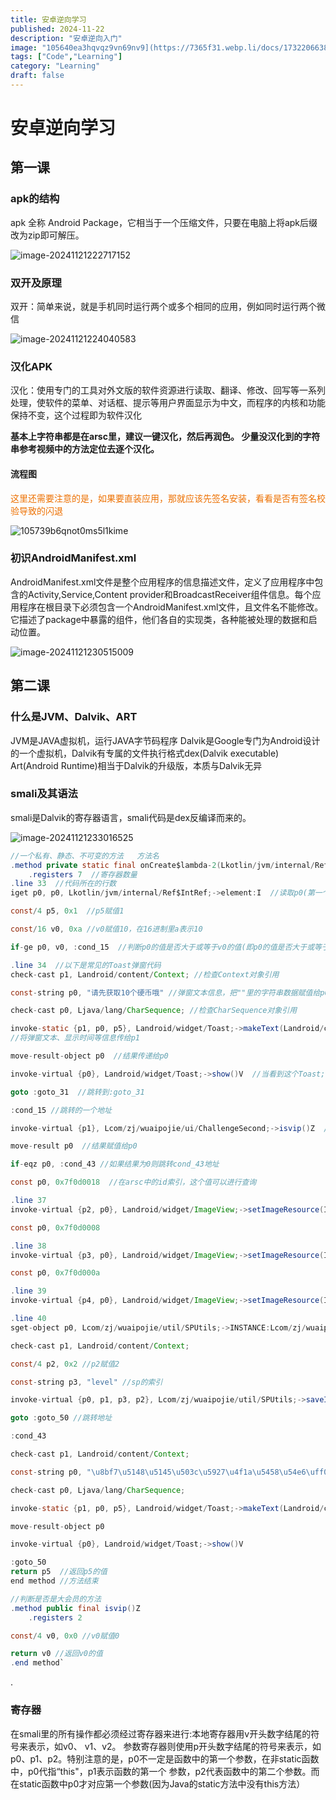 ```yaml
---
title: 安卓逆向学习
published: 2024-11-22
description: "安卓逆向入门"
image: "105640ea3hqvqz9vn69nv9](https://7365f31.webp.li/docs/1732206638124.png"
tags: ["Code","Learning"]
category: "Learning"
draft: false
---
```

# 安卓逆向学习
## 第一课
### apk的结构

apk 全称 Android Package，它相当于一个压缩文件，只要在电脑上将apk后缀改为zip即可解压。

![image-20241121222717152](https://7365f31.webp.li/docs/1732199237199.png)

### 双开及原理

双开：简单来说，就是手机同时运行两个或多个相同的应用，例如同时运行两个微信

![image-20241121224040583](https://7365f31.webp.li/docs/1732200040619.png)

### 汉化APK

汉化：使用专门的工具对外文版的软件资源进行读取、翻译、修改、回写等一系列处理，使软件的菜单、对话框、提示等用户界面显示为中文，而程序的内核和功能保持不变，这个过程即为软件汉化

**基本上字符串都是在arsc里，建议一键汉化，然后再润色。
少量没汉化到的字符串参考视频中的方法定位去逐个汉化。**

#### 流程图

<font color=#ED7001>这里还需要注意的是，如果要直装应用，那就应该先签名安装，看看是否有签名校验导致的闪退</font>

![105739b6qnot0ms5l1kime](https://7365f31.webp.li/docs/1732200112827.png)

### 初识AndroidManifest.xml

AndroidManifest.xml文件是整个应用程序的信息描述文件，定义了应用程序中包含的Activity,Service,Content provider和BroadcastReceiver组件信息。每个应用程序在根目录下必须包含一个AndroidManifest.xml文件，且文件名不能修改。它描述了package中暴露的组件，他们各自的实现类，各种能被处理的数据和启动位置。

![image-20241121230515009](https://7365f31.webp.li/docs/1732201515038.png)

## 第二课

### 什么是JVM、Dalvik、ART

JVM是JAVA虚拟机，运行JAVA字节码程序
Dalvik是Google专门为Android设计的一个虚拟机，Dalvik有专属的文件执行格式dex(Dalvik executable)
Art(Android Runtime)相当于Dalvik的升级版，本质与Dalvik无异

### smali及其语法

smali是Dalvik的寄存器语言，smali代码是dex反编译而来的。

![image-20241121233016525](https://7365f31.webp.li/docs/1732203016582.png)



```java
//一个私有、静态、不可变的方法   方法名
.method private static final onCreate$lambda-2(Lkotlin/jvm/internal/Ref$IntRef;Lcom/zj/wuaipojie/ui/ChallengeSecond;Landroid/widget/ImageView;Landroid/widget/ImageView;Landroid/widget/ImageView;Landroid/view/View;)Z //(这里面是方法的参数)这里是方法返回值类型，表示布尔值类型，返回假或真
    .registers 7  //寄存器数量
.line 33  //代码所在的行数
iget p0, p0, Lkotlin/jvm/internal/Ref$IntRef;->element:I  //读取p0(第一个参数，参考寄存器知识)中element的值赋值给p0

const/4 p5, 0x1  //p5赋值1

const/16 v0, 0xa //v0赋值10，在16进制里a表示10

if-ge p0, v0, :cond_15  //判断p0的值是否大于或等于v0的值(即p0的值是否大于或等于10)，如果大于或等于则跳转到:cond_15

.line 34  //以下是常见的Toast弹窗代码
check-cast p1, Landroid/content/Context; //检查Context对象引用

const-string p0, "请先获取10个硬币哦" //弹窗文本信息，把""里的字符串数据赋值给p0

check-cast p0, Ljava/lang/CharSequence; //检查CharSequence对象引用

invoke-static {p1, p0, p5}, Landroid/widget/Toast;->makeText(Landroid/content/Context;Ljava/lang/CharSequence;I)Landroid/widget/Toast; 
//将弹窗文本、显示时间等信息传给p1

move-result-object p0  //结果传递给p0

invoke-virtual {p0}, Landroid/widget/Toast;->show()V  //当看到这个Toast;->show你就应该反应过来这里是弹窗代码

goto :goto_31  //跳转到:goto_31

:cond_15 //跳转的一个地址

invoke-virtual {p1}, Lcom/zj/wuaipojie/ui/ChallengeSecond;->isvip()Z  //判断isvip方法的返回值是否为真(即结果是否为1)

move-result p0  //结果赋值给p0

if-eqz p0, :cond_43 //如果结果为0则跳转cond_43地址

const p0, 0x7f0d0018  //在arsc中的id索引，这个值可以进行查询

.line 37
invoke-virtual {p2, p0}, Landroid/widget/ImageView;->setImageResource(I)V //设置图片资源

const p0, 0x7f0d0008

.line 38
invoke-virtual {p3, p0}, Landroid/widget/ImageView;->setImageResource(I)V

const p0, 0x7f0d000a

.line 39
invoke-virtual {p4, p0}, Landroid/widget/ImageView;->setImageResource(I)V

.line 40
sget-object p0, Lcom/zj/wuaipojie/util/SPUtils;->INSTANCE:Lcom/zj/wuaipojie/util/SPUtils; 

check-cast p1, Landroid/content/Context;

const/4 p2, 0x2 //p2赋值2

const-string p3, "level" //sp的索引

invoke-virtual {p0, p1, p3, p2}, Lcom/zj/wuaipojie/util/SPUtils;->saveInt(Landroid/content/Context;Ljava/lang/String;I)V //写入数据

goto :goto_50 //跳转地址

:cond_43

check-cast p1, Landroid/content/Context;

const-string p0, "\u8bf7\u5148\u5145\u503c\u5927\u4f1a\u5458\u54e6\uff01" //请先充值大会员哦！

check-cast p0, Ljava/lang/CharSequence;

invoke-static {p1, p0, p5}, Landroid/widget/Toast;->makeText(Landroid/content/Context;Ljava/lang/CharSequence;I)Landroid/widget/Toast;

move-result-object p0

invoke-virtual {p0}, Landroid/widget/Toast;->show()V

:goto_50
return p5  //返回p5的值
end method //方法结束

//判断是否是大会员的方法
.method public final isvip()Z
    .registers 2

const/4 v0, 0x0 //v0赋值0

return v0 //返回v0的值
.end method`
```
.





### 寄存器

在smali里的所有操作都必须经过寄存器来进行:本地寄存器用v开头数字结尾的符号来表示，如v0、 v1、v2。 参数寄存器则使用p开头数字结尾的符号来表示，如p0、p1、p2。特别注意的是，p0不一定是函数中的第一个参数，在非static函数中，p0代指“this"，p1表示函数的第一个 参数，p2代表函数中的第二个参数。而在static函数中p0才对应第一个参数(因为Java的static方法中没有this方法）



